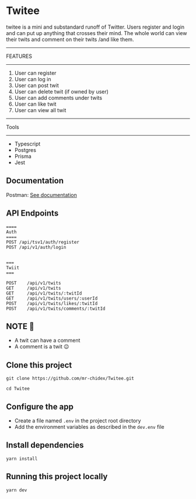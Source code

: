 # Twitee

twitee is a mini and substandard runoff of Twitter. Users register and login and can
put up anything that crosses their mind. The whole world can view their twits and
comment on their twits /and like them.

---

FEATURES

---

1. User can register
2. User can log in
3. User can post twit
4. User can delete twit (if owned by user)
5. User can add comments under twits
6. User can like twit
7. User can view all twit

---

Tools

---

- Typescript
- Postgres
- Prisma
- Jest

## Documentation

Postman: [See documentation](https://documenter.getpostman.com/view/11724511/2s93CGSvsz)

## API Endpoints

```
====
Auth
====
POST /api/tsv1/auth/register
POST /api/v1/auth/login


===
Twiit
===

POST    /api/v1/twits
GET     /api/v1/twits
GET     /api/v1/twits/:twitId
GET     /api/v1/twits/users/:userId
POST    /api/v1/twits/likes/:twitId
POST    /api/v1/twits/comments/:twitId
```

## NOTE 📢

- A twit can have a comment
- A comment is a twit 😉

## Clone this project

```
git clone https://github.com/mr-chidex/Twitee.git
```

```
cd Twitee
```

## Configure the app

- Create a file named `.env` in the project root directory
- Add the environment variables as described in the `dev.env` file

## Install dependencies

```
yarn install
```

## Running this project locally

```
yarn dev
```
